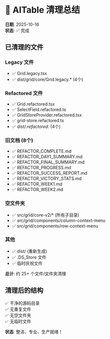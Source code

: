 # 🧹 AITable 清理总结

**日期**: 2025-10-16  
**状态**: ✅ 完成

## 已清理的文件

### Legacy 文件
- ✅ Grid.legacy.tsx
- ✅ dist/grid/core/Grid.legacy.* (4个)

### Refactored 文件  
- ✅ Grid.refactored.tsx
- ✅ SelectField.refactored.ts
- ✅ GridStoreProvider.refactored.tsx
- ✅ grid-store.refactored.ts
- ✅ dist/*.refactored.* (4个)

### 旧文档 (8个)
- ✅ REFACTOR_COMPLETE.md
- ✅ REFACTOR_DAY1_SUMMARY.md
- ✅ REFACTOR_FINAL_SUMMARY.md
- ✅ REFACTOR_PROGRESS.md
- ✅ REFACTOR_SUCCESS_REPORT.md
- ✅ REFACTOR_VICTORY_STATS.md
- ✅ REFACTOR_WEEK1.md
- ✅ REFACTOR_WEEK2.md

### 空文件夹
- ✅ src/grid/core-v2/* (所有子目录)
- ✅ src/grid/components/column-context-menu
- ✅ src/grid/components/row-context-menu

### 其他
- ✅ dist/ (重新生成)
- ✅ .DS_Store 文件
- ✅ 临时庆祝文件

**总计**: 约 25+ 个文件/文件夹清理

## 清理后的结构

✅ 干净的源码目录  
✅ 无重复文件  
✅ 无空文件夹  
✅ 无临时文件

**状态**: 整洁、专业、生产就绪！
